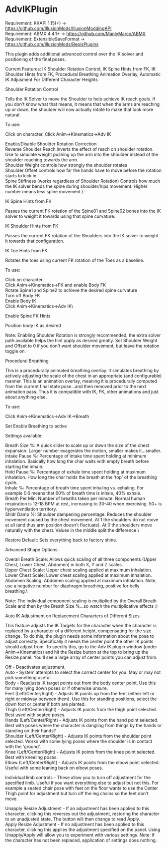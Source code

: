 # AdvIKPlugin

Requirement: KKAPI 1.15(+) -> https://github.com/IllusionMods/IllusionModdingAPI \
Requirement: ABMX 4.4.1+ -> https://github.com/ManlyMarco/ABMX \
Requirement: ExtensibleSaveFormat -> https://github.com/IllusionMods/BepisPlugins 

This plugin adds additional advanced control over the IK solver and positioning of the final poses.

Current Features: IK Shoulder Rotation Control, IK Spine Hints from FK, IK Shoulder Hints from FK, Procedural Breathing Animation Overlay, Automatic IK Adjusment For Different Character Heights

Shoulder Rotation Control

Tells the IK Solver to move the Shoulder to help achieve IK reach goals. If you don't know what that means, it means that when the arms are reaching up or down, the shoulder will now actually rotate to make that look more natural.

To use:

Click on character.
Click Anim->Kinematics->Adv IK

Enable/Disable Shoulder Rotation Correction\
Reverse Shoulder Reach inverts the effect of reach on shoulder rotation. Use to simulate weight pushing up the arm into the shoulder instead of the shoulder reaching towards the arm.\
Shoulder Weight controls how strongly the shoulder rotates\
Shoulder Offset controls how far the hands have to move before the rotation starts to kick in\
Spine Stiffness (works regardless of Shoulder Rotation) Controls how much the IK solver bends the spine during shoulder/hips movement. Higher number means less spine movement.\

IK Spine Hints from FK

Passes the current FK rotation of the Spine01 and Spine02 bones into the IK solver to weight it towards using that spine curvature.

IK Shoulder Hints from FK

Passes the current FK rotation of the Shoulders into the IK solver to weight it towards that configuration.

IK Toe Hints from FK

Rotates the toes using current FK rotation of the Toes as a baseline.

To use:

Click on character.\
Click Anim->Kinematics->FK and enable Body FK\
Rotate Spine1 and Spine2 to achieve the desired spine curvature\
Turn off Body FK\
Enable Body IK\
Click Anim->Kinematics->Adv IK\

Enable Spine FK Hints

Position body IK as desired

Note: Enabling Shoulder Rotation is strongly recommended, the extra solver path available helps the hint apply as desired greatly. Set Shoulder Weight and Offset to 0 if you don't want shoulder movement, but leave the rotation toggle on.

Procedural Breathing

This is a procedurally animated breathing overlay. It simulates breathing by actively adjusting the scale of the chest in an appropriate (and configurable) manner. This is an animation overlay, meaning it is procedurally computed from the current final state pose...and then removed prior to the next animation pass. Thus it is compatible with IK, FK, other animations and just about anything else.

To use:

Click Anim->Kinematics->Adv IK->Breath

Set Enable Breathing to active

Settings available:

Breath Size %: A quick slider to scale up or down the size of the chest expansion. Larger number exagerates the motion, smaller makes it...smaller.\
Intake Pause %: Percentage of intake time spent holding at minimum inhalation. Basically how long the char waits with empty breath before starting the inhale.\
Hold Pause %: Percentage of exhale time spent holding at maximum inhalation. How long the char holds the breath at the 'top' of the breathing cycle.\
Inhale %: Percentage of breath time spent inhaling vs. exhaling. For example 0.6 means that 60% of breath time is inhale, 40% exhale.\
Breath Per Min: Number of breaths taken per minute. Normal human respiration is 12-18 BPM at rest, increasing to 30-40 when exercising. 50+ is hyperventilation territory.\
Shldr Damp %: Shoulder dampening percentage. Reduces the shoulder movement caused by the chest movement. At 1 the shoulders do not move at all (and thus arm position doesn't fluctuate). At 0 the shoulders move naturally with the chest. Values in the middle split the difference.\

Restore Default: Sets everything back to factory shine.

Advanced Shape Options:

Overall Breath Scale:  Allows quick scaling of all three components (Upper Chest, Lower Chest, Abdomen) in both X, Y and Z scales.\
Upper Chest Scale: Upper chest scaling applied at maximum inhalation.\
Lower Chest Scale: Lower chest scaling applied at maximum inhalation.\
Abdomen Scaling: Abdomen scaling applied at maximum inhalation. Note, use a negative number for diaphragm breathing, positive for belly breathing.\

Note: The individual component scaling is multiplied by the Overall Breath Scale and then by the Breath Size %...so watch the multiplicative effects :)

Auto IK Adjustment on Replacement Characters of Different Sizes

This feature adjusts the IK Targets for the character when the character is replaced by a character of a different height, compensating for the size change. To do this, the plugin needs some information about the pose to adjust correctly. Specifically it needs the center point the other IK points should adjust from. To specify this, go to the Adv IK plugin window (under Anim->Kinematics) and hit the Resize button at the top to bring up the Resize panel. You'll see a large array of center points you can adjust from.

Off - Deactivates adjustment.\
Auto - System attempts to select the correct center for you. May or may not pick something useful.\
Body - Readjusts IK target points out from the body center point. Use this for many lying down poses or if otherwise unsure.\
Feet (Left/Center/Right) - Adjusts IK points up from the feet (either left or right or midway between them). Use this for standing positions, select the down foot or center if both are planted.\
Thigh (Left/Center/Right) - Adjusts IK points from the thigh point selected. Best used with seated poses.\
Hands (Left/Center/Right) - Adjusts IK points from the hand point selected. Best with poses where the character is dangling from things by the hands or standing on their hands?\
Shoulder (Left/Center/Right) - Adjusts IK points from the shoulder point selected. Works with some lying poses where the shoulder is in contact with the 'ground'.\
Knee (Left/Center/Right) - Adjusts IK points from the knee point selected. Best with kneeling poses.\
Elbow (Left/Center/Right) - Adjusts IK points from the elbow point selected. Useful with some leaning back on elbow poses.

Individual limb controls - These allow you to turn off adjustment for the specified limb. Useful if you want everything else to adjust but not this. For example a seated chair pose with feet on the floor wants to use the Center Thigh point for adjustment but turn off the leg chains so the feet don't move.

Unapply Resize Adjustment - If an adjustment has been applied to this character, clicking this reverses out the adjustment, restoring the character to an unadjusted state. The button will then change to read Apply.\
Apply Resize Adjustment - If no adjustment has been applied to this character, clicking this applies the adjustment specified on the panel. Using Unapply/Apply will allow you to experiment with various settings. Note: if the character has not been replaced, application of settings does nothing.
